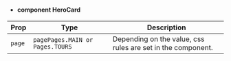 - #### component HeroCard

| Prop | Type | Description |
| --- | --- | --- |
| `page` | `pagePages.MAIN or Pages.TOURS` | Depending on the value, css rules are set in the component. |
